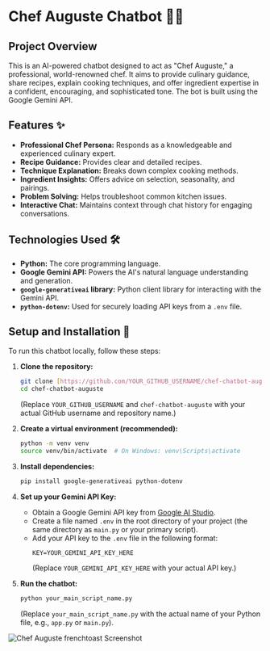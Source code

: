 # Chef Auguste Chatbot 🧑‍🍳

## Project Overview

This is an AI-powered chatbot designed to act as "Chef Auguste," a professional, world-renowned chef. It aims to provide culinary guidance, share recipes, explain cooking techniques, and offer ingredient expertise in a confident, encouraging, and sophisticated tone. The bot is built using the Google Gemini API.

## Features ✨

* **Professional Chef Persona:** Responds as a knowledgeable and experienced culinary expert.
* **Recipe Guidance:** Provides clear and detailed recipes.
* **Technique Explanation:** Breaks down complex cooking methods.
* **Ingredient Insights:** Offers advice on selection, seasonality, and pairings.
* **Problem Solving:** Helps troubleshoot common kitchen issues.
* **Interactive Chat:** Maintains context through chat history for engaging conversations.

## Technologies Used 🛠️

* **Python:** The core programming language.
* **Google Gemini API:** Powers the AI's natural language understanding and generation.
* **`google-generativeai` library:** Python client library for interacting with the Gemini API.
* **`python-dotenv`:** Used for securely loading API keys from a `.env` file.

## Setup and Installation 🚀

To run this chatbot locally, follow these steps:

1.  **Clone the repository:**
    ```bash
    git clone [https://github.com/YOUR_GITHUB_USERNAME/chef-chatbot-auguste.git](https://github.com/YOUR_GITHUB_USERNAME/chef-chatbot-auguste.git)
    cd chef-chatbot-auguste
    ```
    (Replace `YOUR_GITHUB_USERNAME` and `chef-chatbot-auguste` with your actual GitHub username and repository name.)

2.  **Create a virtual environment (recommended):**
    ```bash
    python -m venv venv
    source venv/bin/activate  # On Windows: venv\Scripts\activate
    ```

3.  **Install dependencies:**
    ```bash
    pip install google-generativeai python-dotenv
    ```

4.  **Set up your Gemini API Key:**
    * Obtain a Google Gemini API key from [Google AI Studio](https://aistudio.google.com/app/apikey).
    * Create a file named `.env` in the root directory of your project (the same directory as `main.py` or your primary script).
    * Add your API key to the `.env` file in the following format:
        ```
        KEY=YOUR_GEMINI_API_KEY_HERE
        ```
        (Replace `YOUR_GEMINI_API_KEY_HERE` with your actual API key.)

5.  **Run the chatbot:**
    ```bash
    python your_main_script_name.py
    ```
    (Replace `your_main_script_name.py` with the actual name of your Python file, e.g., `app.py` or `main.py`).

![Chef Auguste frenchtoast Screenshot](images/frenchtoast.png "A screenshot showing an example conversation about making an omelette with Chef Auguste.")




